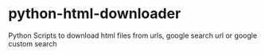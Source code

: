 # python-html-downloader
Python Scripts to download html files from urls, google search url or google custom search
